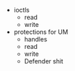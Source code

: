 * ioctls
    * read
    * write
* protections for UM
    * handles
    * read
    * write
    * Defender shit
